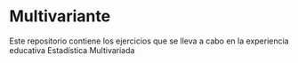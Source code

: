 # Multivariante
Este repositorio contiene  los ejercicios que se lleva a cabo en la experiencia educativa Estadística Multivariada
